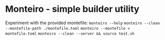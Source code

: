 # Monteiro - simple builder utility
Experiment with the provided montefile:
`monteiro --help`
`monteiro --clean --montefile-path ./montefile.toml`
`monteiro --montefile < montefile.toml`
`monteiro --clean --server && source test.sh`
